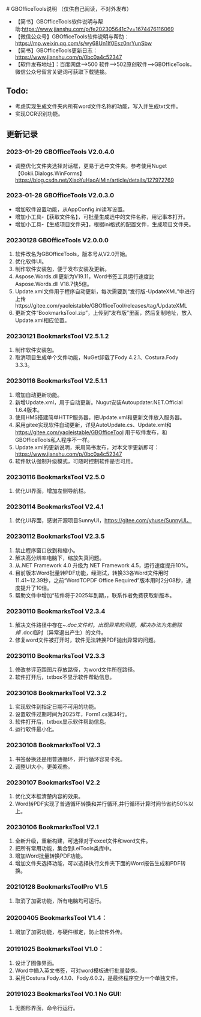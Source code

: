 ﻿﻿﻿# GBOfficeTools说明 （仅供自己阅读，不对外发布）
- 【简书】GBOfficeTools软件说明与帮助:https://www.jianshu.com/p/fe202305641c?v=1674476116069
- 【微信公众号】GBOfficeTools软件说明与帮助：https://mp.weixin.qq.com/s/wy68Un1If0Esz0nrYunSbw
- 【简书】GBOfficeTools更新日志：https://www.jianshu.com/p/0bc0a4c52347
- 【软件发布地址】：百度网盘——>500 软件——>502原创软件——>GBOfficeTools，微信公众号留言关键词可获取下载链接。

## Todo:

- 考虑实现生成文件夹内所有word文件名称的功能，写入并生成txt文件。
- 实现OCR识别功能。



## 更新记录

### 2023-01-29 GBOfficeTools V2.0.4.0
- 调整优化文件夹选择对话框，更易于选中文件夹。参考使用Nuget【Ookii.Dialogs.WinForms】 https://blog.csdn.net/XiaoYuHaoAiMin/article/details/127972769

### 2023-01-28 GBOfficeTools V2.0.3.0
- 增加软件设置功能，从AppConfig.ini读写设置。
- 增加小工具-【获取文件名】，可批量生成选中的文件名称，用记事本打开。
- 增加小工具-【生成项目文件夹】，根据ini格式的配置文件，生成项目文件夹。

### 20230128 GBOfficeTools V2.0.0.0
1. 软件改名为GBOfficeTools，版本号从V2.0开始。
2. 优化软件UI。
3. 制作软件安装包，便于发布安装及更新。
4. Aspose.Words.dll更新为V19.11，Word书签工具运行速度比Aspose.Words.dll V18.7快5倍。
5. Update.xml文件用于程序自动更新，每次需要到“发行版-UpdateXML”中进行上传https://gitee.com/yaoleistable/GBOfficeTool/releases/tag/UpdateXML
6. 更新文件“BookmarksTool.zip”，上传到“发布版”里面，然后复制地址，放入Update.xml相应位置。

### 20230121 BookmarksTool V2.5.1.2
1. 制作软件安装包。
2. 取消项目生成单个文件功能，NuGet卸载了Fody 4.2.1、Costura.Fody 3.3.3。

### 20230116 BookmarksTool V2.5.1.1
1. 增加自动更新功能。
2. 新增Update.xml，用于自动更新。Nugut安装Autoupdater.NET.Official 1.6.4版本。
3. 使用HMS搭建简单HTTP服务器，把Update.xml和更新文件放入服务器。
4. 采用gitee实现软件自动更新，详见AutoUpdate.cs、Update.xml和 https://gitee.com/yaoleistable/GBOfficeTool 用于软件发布，和GBOfficeTools私人程序不一样。
5. Update.xml的更新说明，采用简书发布，对本文字更新即可：https://www.jianshu.com/p/0bc0a4c52347
6. 软件默认强制升级模式，可随时控制软件是否可用。

### 20230116 BookmarksTool V2.5.0
1. 优化UI界面，增加左侧导航栏。

### 20230114 BookmarksTool V2.4.1
1. 优化UI界面，感谢开源项目SunnyUI，https://gitee.com/yhuse/SunnyUI。

### 20230112 BookmarksTool V2.3.5
1. 禁止程序窗口放到和缩小。
2. 解决高分辨率电脑下，缩放失真问题。
3. 从.NET Framework 4.0 升级为.NET Framework 4.5，运行速度提升10%。
4. 目前版本Word批量转PDF功能，经测试，转换33各Word文件用时11.41~12.39秒，之前“WordTOPDF Office Required”版本用时2分08秒，速度提升了10倍。
5. 帮助文件中增加“软件将于2025年到期，，联系作者免费获取新版本。

### 20230110 BookmarksTool V2.3.4
1. 解决文件路径中存在~$.doc文件时，出现异常的问题，解决办法为先删除掉~$.doc临时（异常退出产生）的文件。
2. 修复word文件被打开时，软件无法转换PDF抛出异常的问题。

### 20230110 BookmarksTool V2.3.3
1. 修改参评范围图片存放路径，为word文件所在路径。
2. 软件打开后，txtbox不显示软件帮助信息。

### 20230108 BookmarksTool V2.3.2
1. 实现软件到指定日期不可用的功能。
2. 设置软件过期时间为2025年，Form1.cs第34行。
3. 软件打开后，txtbox显示软件帮助信息。
4. 运行软件最小化。

### 20230108 BookmarksTool V2.3
1. 书签替换还是用普通循环，并行循环容易卡死。
2. 调整UI大小，更美观些。

### 20230107 BookmarksTool V2.2
1. 优化文本框清楚内容的效果。
2. Word转PDF实现了普通循环转换和并行循环,并行循环计算时间节省约50%以上。

### 20230106 BookmarksTool V2.1
1. 全新升级，重新构建，可选择对于excel文件和word文件。
2. 把所有常用功能，集合到LeiTools类库中。
3. 增加Word批量转换PDF功能。
4. 增加文件夹选择功能，可以选择执行文件夹下面的Word报告生成和PDF转换。

### 20210128 BookmarksToolPro V1.5
1. 取消了加密功能，所有电脑均可运行。

### 20200405 BookmarksTool V1.4：
1. 增加了加密功能，与硬件绑定，防止软件外传。

### 20191025 BookmarksTool V1.0：
1. 设计了图像界面。
2. Word中插入英文书签，可对word模板进行批量替换。
3. 采用Costura.Fody.4.1.0、Fody.6.0.2，是最终程序变为一个单独文件。

### 20191023 BookmarksTool V0.1 No GUI:
1. 无图形界面，命令行运行。